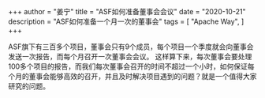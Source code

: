 +++
author = "姜宁"
title = "ASF如何准备董事会会议"
date = "2020-10-21"
description = "ASF如何准备一个月一次的董事会"
tags = [
    "Apache Way",
]
+++

ASF旗下有三百多个项目，董事会只有9个成员，每个项目一个季度就会向董事会发送一次报告，而每个月召开一次董事会会议。 这样算下来，每次董事会要处理 100多个项目的报告，而我们每次董事会召开的时间不超过一个小时，如何保证每个月的董事会能够高效的召开，并且及时解决项目遇到的问题？就是一个值得大家研究的问题。
